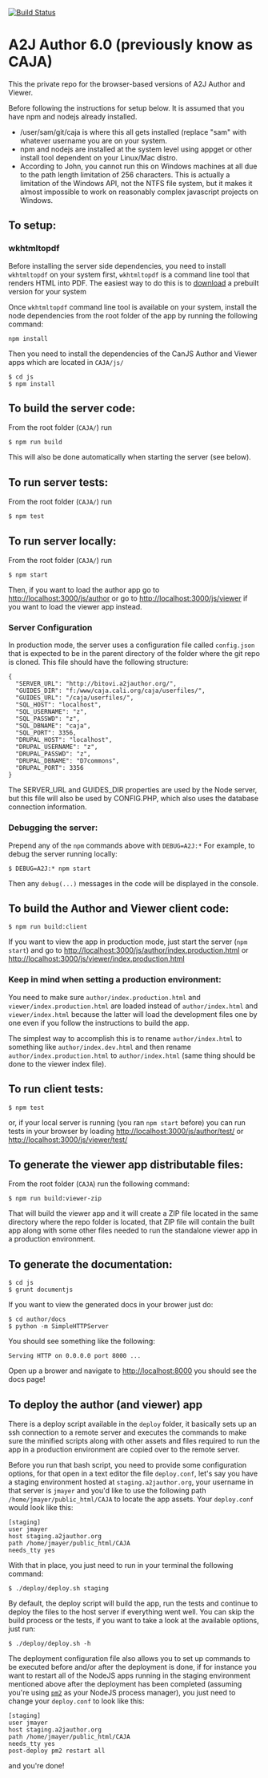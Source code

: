 [![Build Status](https://api.travis-ci.com/CCALI/CAJA.svg?token=CrXpSAsYvh8VrmswxMau&branch=bitovi)](https://magnum.travis-ci.com/CCALI/CAJA/)

A2J Author 6.0 (previously know as CAJA)
====

This the private repo for the browser-based versions of A2J Author and Viewer.

Before following the instructions for setup below.  It is assumed that you have npm and nodejs already installed.

- /user/sam/git/caja is where this all gets installed (replace "sam" with whatever username you are on your system.
- npm and nodejs are installed at the system level using appget or other install tool dependent on your Linux/Mac distro.
- According to John, you cannot run this on Windows machines at all due to the path length limitation of 256 characters.  This is actually a limitation of the Windows API, not the NTFS file system, but it makes it almost impossible to work on reasonably complex javascript projects on Windows.


## To setup:

### wkhtmltopdf

Before installing the server side dependencies, you need to install `wkhtmltopdf`
on your system first, `wkhtmltopdf` is a command line tool that renders HTML into PDF. The
easiest way to do this is to [download](http://wkhtmltopdf.org/downloads.html#stable) a
prebuilt version for your system

Once `wkhtmltopdf` command line tool is available on your system, install the
node dependencies from the root folder of the app by running the following command:

```
npm install
```

Then you need to install the dependencies of the CanJS Author and Viewer apps
which are located in `CAJA/js/`

```
$ cd js
$ npm install
```


## To build the server code:

From the root folder (`CAJA/`) run
```
$ npm run build
```
This will also be done automatically when starting the server (see below).


## To run server tests:

From the root folder (`CAJA/`) run
```
$ npm test
```


## To run server locally:

From the root folder (`CAJA/`) run

```
$ npm start
```

Then, if you want to load the author app go to
[http://localhost:3000/js/author](http://localhost:3000/js/author) or go to
[http://localhost:3000/js/viewer](http://localhost:3000/js/viewer) if you want
to load the viewer app instead.

### Server Configuration

In production mode, the server uses a configuration file called `config.json`
that is expected to be in the parent directory of the folder where the git repo
is cloned. This file should have the following structure:
```
{
  "SERVER_URL": "http://bitovi.a2jauthor.org/",
  "GUIDES_DIR": "f:/www/caja.cali.org/caja/userfiles/",
  "GUIDES_URL": "/caja/userfiles/",
  "SQL_HOST": "localhost",
  "SQL_USERNAME": "z",
  "SQL_PASSWD": "z",
  "SQL_DBNAME": "caja",
  "SQL_PORT": 3356,
  "DRUPAL_HOST": "localhost",
  "DRUPAL_USERNAME": "z",
  "DRUPAL_PASSWD": "z",
  "DRUPAL_DBNAME": "D7commons",
  "DRUPAL_PORT": 3356
}
```
The SERVER_URL and GUIDES_DIR properties are used by the Node server, but
this file will also be used by CONFIG.PHP, which also uses the database
connection information.

### Debugging the server:

Prepend any of the `npm` commands above with `DEBUG=A2J:*`
For example, to debug the server running locally:
```
$ DEBUG=A2J:* npm start
```
Then any `debug(...)` messages in the code will be displayed in the console.


## To build the Author and Viewer client code:

```
$ npm run build:client
```

If you want to view the app in production mode, just start the server (`npm start`)
and go to [http://localhost:3000/js/author/index.production.html](http://localhost:3000/js/author/index.production.html)
or [http://localhost:3000/js/viewer/index.production.html](http://localhost:3000/js/viewer/index.production.html)


### Keep in mind when setting a production environment:

You need to make sure `author/index.production.html` and `viewer/index.production.html` are loaded instead of `author/index.html` and `viewer/index.html` because the latter will load the development files one by one even if you follow the instructions to build the app.

The simplest way to accomplish this is to rename `author/index.html` to something like `author/index.dev.html` and then rename `author/index.production.html` to `author/index.html` (same thing should be done to the viewer index file).


## To run client tests:

```
$ npm test
```

or, if your local server is running (you ran `npm start` before) you can run tests in your browser
by loading [http://localhost:3000/js/author/test/](http://localhost:3000/js/author/test/) or
[http://localhost:3000/js/viewer/test/](http://localhost:3000/js/viewer/test/)


## To generate the viewer app distributable files:

From the root folder (`CAJA`) run the following command:

```
$ npm run build:viewer-zip
```

That will build the viewer app and it will create a ZIP file located in the same
directory where the repo folder is located, that ZIP file will contain the built
app along with some other files needed to run the standalone viewer app in a
production environment.


## To generate the documentation:

```
$ cd js
$ grunt documentjs
```

If you want to view the generated docs in your brower just do:

```
$ cd author/docs
$ python -m SimpleHTTPServer
```

You should see something like the following:

`Serving HTTP on 0.0.0.0 port 8000 ...`

Open up a brower and navigate to [http://localhost:8000](http://localhost:8000)
you should see the docs page!


## To deploy the author (and viewer) app

There is a deploy script available in the `deploy` folder, it basically sets up
an ssh connection to a remote server and executes the commands to make sure the
minified scripts along with other assets and files required to run the app in a
production environment are copied over to the remote server.

Before you run that bash script, you need to provide some configuration options,
for that open in a text editor the file `deploy.conf`, let's say you have a staging
environment hosted at `staging.a2jauthor.org`, your username in that server is `jmayer`
and you'd like to use the following path `/home/jmayer/public_html/CAJA` to locate
the app assets. Your `deploy.conf` would look like this:

```
[staging]
user jmayer
host staging.a2jauthor.org
path /home/jmayer/public_html/CAJA
needs_tty yes
```

With that in place, you just need to run in your terminal the following command:

```
$ ./deploy/deploy.sh staging
```

By default, the deploy script will build the app, run the tests and continue to
deploy the files to the host server if everything went well. You can skip the build
process or the tests, if you want to take a look at the available options, just run:

```
$ ./deploy/deploy.sh -h
```

The deployment configuration file also allows you to set up commands to be executed
before and/or after the deployment is done, if for instance you want to restart
all of the NodeJS apps running in the staging environment mentioned above after the
deployment has been completed (assuming you're using [`pm2`](https://github.com/Unitech/pm2)
as your NodeJS process manager), you just need to change your `deploy.conf` to
look like this:

```
[staging]
user jmayer
host staging.a2jauthor.org
path /home/jmayer/public_html/CAJA
needs_tty yes
post-deploy pm2 restart all
```
and you're done!
